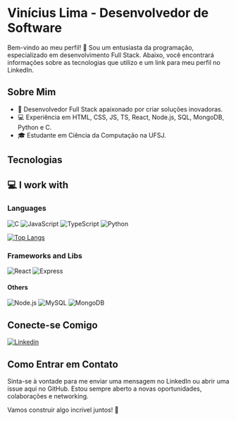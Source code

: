 # Vinícius Lima - Desenvolvedor de Software

Bem-vindo ao meu perfil! 👋 Sou um entusiasta da programação, especializado em desenvolvimento Full Stack. Abaixo, você encontrará informações sobre as tecnologias que utilizo e um link para meu perfil no LinkedIn.

## Sobre Mim

- 🚀 Desenvolvedor Full Stack apaixonado por criar soluções inovadoras.
- 💻 Experiência em HTML, CSS, JS, TS, React, Node.js, SQL, MongoDB, Python e C.
- 🎓 Estudante em Ciência da Computação na UFSJ.

## Tecnologias


## 💻 I work with
  
### Languages

![C](https://img.shields.io/badge/C-7f8b99?style=for-the-badge&logo=c&logoColor=white)
![JavaScript](https://img.shields.io/badge/JavaScript-f7df1e?style=for-the-badge&logo=javascript&logoColor=black)
![TypeScript](https://img.shields.io/badge/TypeScript-007ACC?style=for-the-badge&logo=typescript&logoColor=white)
![Python](https://img.shields.io/badge/Python-3772a3?style=for-the-badge&logo=python&logoColor=ffd040)

[![Top Langs](https://github-readme-stats.vercel.app/api/top-langs/?username=ViniciusLima10&layout=compact&theme=github_dark&langs_count=6)](https://github.com/ViniciusLima10?tab=repositories)

### Frameworks and Libs

![React](https://img.shields.io/badge/React-61dbfb?style=for-the-badge&logo=react&logoColor=black)
![Express](https://img.shields.io/badge/Express-303030?style=for-the-badge&logo=express&logoColor=white)

#### Others

![Node.js](https://img.shields.io/badge/Node.js-3c873a?style=for-the-badge&logo=node.js&logoColor=white)
![MySQL](https://img.shields.io/badge/MYSQL-00758F?style=for-the-badge&logo=MYSQL&logoColor=white)
![MongoDB](https://img.shields.io/badge/MongoDB-589636?style=for-the-badge&logo=mongodb&logoColor=white)


## Conecte-se Comigo
[![Linkedin](https://img.shields.io/badge/LinkedIn-0077B5?style=for-the-badge&logo=linkedin&logoColor=white)](www.linkedin.com/in/viniciuslima10)

## Como Entrar em Contato

Sinta-se à vontade para me enviar uma mensagem no LinkedIn ou abrir uma issue aqui no GitHub. Estou sempre aberto a novas oportunidades, colaborações e networking.

Vamos construir algo incrível juntos! 🚀
